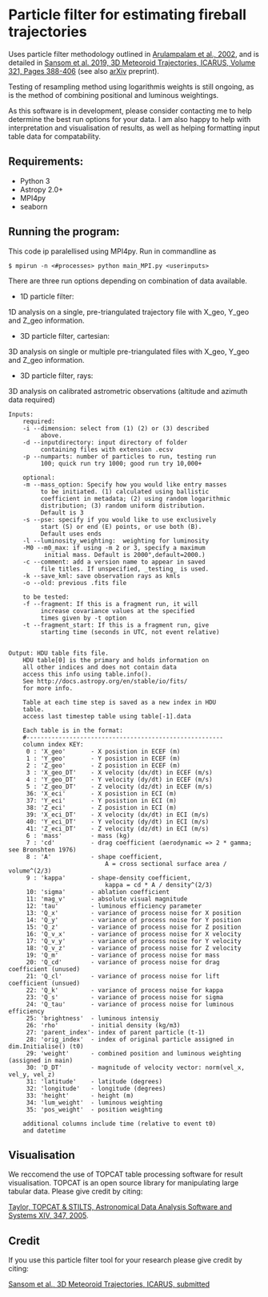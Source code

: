 # Particle filter for estimating fireball trajectories
Uses particle filter methodology outlined in
[Arulampalam et al., 2002](https://ieeexplore.ieee.org/abstract/document/978374/), and is detailed in 
[Sansom et al. 2019, 3D Meteoroid Trajectories, ICARUS, Volume 321, Pages 388-406](https://doi.org/10.1016/j.icarus.2018.09.026) (see also [arXiv](https://arxiv.org/abs/1802.02697) preprint).

Testing of resampling method using logarithmis weights is still ongoing, as is the method of combining positional and luminous weightings. 

As this software is in development, please consider contacting me to help determine the best run options for your data. 
I am also happy to help with interpretation and visualisation of results, as well as helping formatting input table data for compatability.


## Requirements:
- Python 3
- Astropy 2.0+
- MPI4py
- seaborn

## Running the program:
This code ip paralellised using MPI4py. 
Run in commandline as 

`$ mpirun -n <#processes> python main_MPI.py <userinputs>`

There are three run options depending on combination of data 
available. 

- 1D particle filter:            

1D analysis on a single, pre-triangulated trajectory file with X_geo, Y_geo and Z_geo information.

- 3D particle filter, cartesian: 

3D analysis on single or multiple pre-triangulated files with X_geo, Y_geo and Z_geo information.

- 3D particle filter, rays:      

3D analysis on calibrated astrometric observations (altitude and azimuth data required)




    Inputs: 
        required:
        -i --dimension: select from (1) (2) or (3) described 
             above.
        -d --inputdirectory: input directory of folder 
             containing files with extension .ecsv
        -p --numparts: number of particles to run, testing run 
             100; quick run try 1000; good run try 10,000+
        
        optional:
        -m --mass_option: Specify how you would like entry masses 
             to be initiated. (1) calculated using ballistic 
             coefficient in metadata; (2) using random logarithmic 
             distribution; (3) random uniform distribution. 
             Default is 3
        -s --pse: specify if you would like to use exclusively 
             start (S) or end (E) points, or use both (B). 
             Default uses ends
        -l --luminosity_weighting:  weighting for luminosity
        -M0 --m0_max: if using -m 2 or 3, specify a maximum 
              initial mass. Default is 2000",default=2000.)
        -c --comment: add a version name to appear in saved 
             file titles. If unspecified, _testing_ is used.
        -k --save_kml: save observation rays as kmls
        -o --old: previous .fits file
        
        to be tested:
        -f --fragment: If this is a fragment run, it will 
             increase covariance values at the specified 
             times given by -t option
        -t --fragment_start: If this is a fragment run, give  
             starting time (seconds in UTC, not event relative)
        

    Output: HDU table fits file. 
        HDU table[0] is the primary and holds information on 
        all other indices and does not contain data
        access this info using table.info(). 
        See http://docs.astropy.org/en/stable/io/fits/ 
        for more info. 

        Table at each time step is saved as a new index in HDU 
        table. 
        access last timestep table using table[-1].data

        Each table is in the format:
        #-------------------------------------------------------
        column index KEY:
         0 : 'X_geo'       - X posistion in ECEF (m)
         1 : 'Y_geo'       - Y posistion in ECEF (m)
         2 : 'Z_geo'       - Z posistion in ECEF (m) 
         3 : 'X_geo_DT'    - X velocity (dx/dt) in ECEF (m/s) 
         4 : 'Y_geo_DT'    - Y velocity (dy/dt) in ECEF (m/s) 
         5 : 'Z_geo_DT'    - Z velocity (dz/dt) in ECEF (m/s) 
         36: 'X_eci'       - X posistion in ECI (m)
         37: 'Y_eci'       - Y posistion in ECI (m)
         38: 'Z_eci'       - Z posistion in ECI (m)
         39: 'X_eci_DT'    - X velocity (dx/dt) in ECI (m/s)
         40: 'Y_eci_DT'    - Y velocity (dy/dt) in ECI (m/s)
         41: 'Z_eci_DT'    - Z velocity (dz/dt) in ECI (m/s)
         6 : 'mass'        - mass (kg)
         7 : 'cd'          - drag coefficient (aerodynamic => 2 * gamma; see Bronshten 1976)
         8 : 'A'           - shape coefficient,
                               A = cross sectional surface area / volume^(2/3)
         9 : 'kappa'       - shape-density coefficient, 
                               kappa = cd * A / density^(2/3)
         10: 'sigma'       - ablation coefficient
         11: 'mag_v'       - absolute visual magnitude
         12: 'tau'         - luminous efficiency parameter
         13: 'Q_x'         - variance of process noise for X position
         14: 'Q_y'         - variance of process noise for Y position
         15: 'Q_z'         - variance of process noise for Z position
         16: 'Q_v_x'       - variance of process noise for X velocity
         17: 'Q_v_y'       - variance of process noise for Y velocity
         18: 'Q_v_z'       - variance of process noise for Z velocity
         19: 'Q_m'         - variance of process noise for mass
         20: 'Q_cd'        - variance of process noise for drag coefficient (unused)
         21: 'Q_cl'        - variance of process noise for lift coefficient (unsued)
         22: 'Q_k'         - variance of process noise for kappa
         23: 'Q_s'         - variance of process noise for sigma
         24: 'Q_tau'       - variance of process noise for luminous efficiency
         25: 'brightness'  - luminous intensiy
         26: 'rho'         - initial density (kg/m3)
         27: 'parent_index'- index of parent particle (t-1)
         28: 'orig_index'  - index of original particle assigned in dim.Initialise() (t0)
         29: 'weight'      - combined position and luminous weighting (assigned in main)
         30: 'D_DT'        - magnitude of velocity vector: norm(vel_x, vel_y, vel_z)
         31: 'latitude'    - latitude (degrees)
         32: 'longitude'   - longitude (degrees)
         33: 'height'      - height (m)
         34: 'lum_weight'  - luminous weighting
         35: 'pos_weight'  - position weighting

        additional columns include time (relative to event t0)
        and datetime
       
      
## Visualisation
We reccomend the use of TOPCAT table processing software for result visualisation. 
TOPCAT is an open source library for manipulating large tabular data. Please give credit by citing:

[Taylor, TOPCAT & STILTS, Astronomical Data Analysis Software and Systems XIV, 347, 2005](http://adsabs.harvard.edu/full/2005ASPC..347...29T).


## Credit

If you use this particle filter tool for your research please give credit by citing:

[Sansom et al., 3D Meteoroid Trajectories, ICARUS, submitted](https://arxiv.org/abs/1802.02697)


